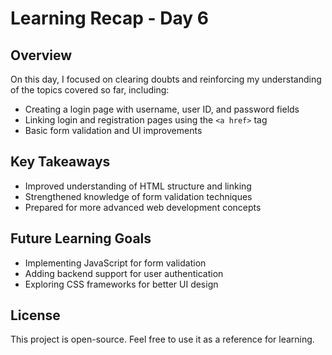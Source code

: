 # Learning Recap - Day 6

## Overview
On this day, I focused on clearing doubts and reinforcing my understanding of the topics covered so far, including:
- Creating a login page with username, user ID, and password fields  
- Linking login and registration pages using the `<a href>` tag  
- Basic form validation and UI improvements  

## Key Takeaways
- Improved understanding of HTML structure and linking  
- Strengthened knowledge of form validation techniques  
- Prepared for more advanced web development concepts  

## Future Learning Goals
- Implementing JavaScript for form validation  
- Adding backend support for user authentication  
- Exploring CSS frameworks for better UI design  

## License
This project is open-source. Feel free to use it as a reference for learning.
